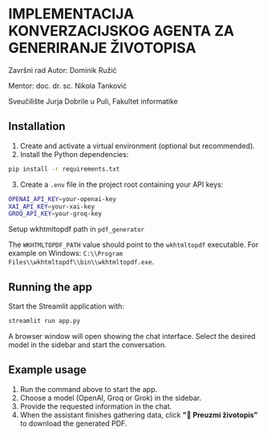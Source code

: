 # IMPLEMENTACIJA KONVERZACIJSKOG AGENTA ZA GENERIRANJE ŽIVOTOPISA

Završni rad Autor: Dominik Ružić

Mentor: doc. dr. sc. Nikola Tanković

Sveučilište Jurja Dobrile u Puli, Fakultet informatike

## Installation

1. Create and activate a virtual environment (optional but recommended).
2. Install the Python dependencies:

```bash
pip install -r requirements.txt
```

3. Create a `.env` file in the project root containing your API keys:

```bash
OPENAI_API_KEY=your-openai-key
XAI_API_KEY=your-xai-key
GROQ_API_KEY=your-groq-key
```

Setup wkhtmltopdf path in `pdf_generator`

The `WKHTMLTOPDF_PATH` value should point to the `wkhtmltopdf` executable. For example on Windows:
`C:\\Program Files\\wkhtmltopdf\\bin\\wkhtmltopdf.exe`.

## Running the app

Start the Streamlit application with:

```bash
streamlit run app.py
```

A browser window will open showing the chat interface. Select the desired model in the sidebar and start the conversation.

## Example usage

1. Run the command above to start the app.
2. Choose a model (OpenAI, Groq or Grok) in the sidebar.
3. Provide the requested information in the chat.
4. When the assistant finishes gathering data, click **"📄 Preuzmi životopis"** to download the generated PDF.
